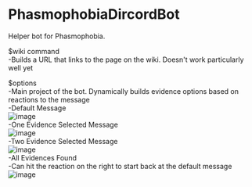 # PhasmophobiaDircordBot

Helper bot for Phasmophobia.

$wiki command<br>
  -Builds a URL that links to the page on the wiki. Doesn't work particularly well yet

$options<br>
  -Main project of the bot. Dynamically builds evidence options based on reactions to the message<br>
  -Default Message<br>
![image](https://user-images.githubusercontent.com/22804014/149194134-87660c0e-7f8f-4def-958d-b5c20948a019.png)<br>
  -One Evidence Selected Message<br>
![image](https://user-images.githubusercontent.com/22804014/149194312-a98406d3-52fe-44c0-9eb2-1f29c5324f4d.png)<br>
  -Two Evidence Selected Message<br>
![image](https://user-images.githubusercontent.com/22804014/149194339-aa30e3fe-f3bb-4b45-ab84-e5974a62968d.png)<br>
  -All Evidences Found<br>
  -Can hit the reaction on the right to start back at the default message<br>
![image](https://user-images.githubusercontent.com/22804014/149194924-f98d1560-1267-4bd4-82a1-072e06ac80e5.png)
